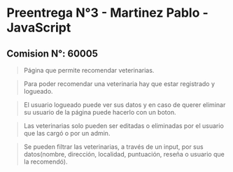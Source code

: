 # Preentrega N°3 - Martinez Pablo - JavaScript
## Comision N°: 60005

> Página que permite recomendar veterinarias.

> Para poder recomendar una veterinaria hay que estar registrado y logueado.

> El usuario logueado puede ver sus datos y en caso de querer eliminar su usuario de la página puede hacerlo con un boton.

> Las veterinarias solo pueden ser editadas o eliminadas por el usuario que las cargó o por un admin.

> Se pueden filtrar las veterinarias, a través de un input, por sus datos(nombre, dirección, localidad, puntuación, reseña o usuario que la recomendó).